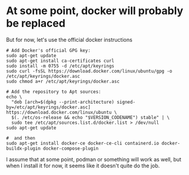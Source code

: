 # At some point, docker will probably be replaced

But for now, let's use the official docker instructions

```
# Add Docker's official GPG key:
sudo apt-get update
sudo apt-get install ca-certificates curl
sudo install -m 0755 -d /etc/apt/keyrings
sudo curl -fsSL https://download.docker.com/linux/ubuntu/gpg -o /etc/apt/keyrings/docker.asc
sudo chmod a+r /etc/apt/keyrings/docker.asc

# Add the repository to Apt sources:
echo \
  "deb [arch=$(dpkg --print-architecture) signed-by=/etc/apt/keyrings/docker.asc] https://download.docker.com/linux/ubuntu \
  $(. /etc/os-release && echo "$VERSION_CODENAME") stable" | \
  sudo tee /etc/apt/sources.list.d/docker.list > /dev/null
sudo apt-get update

#  and then
sudo apt-get install docker-ce docker-ce-cli containerd.io docker-buildx-plugin docker-compose-plugin
```

I assume that at some point, podman or something will work as well, but when I install it
for now, it seems like it doesn't quite do the job.
